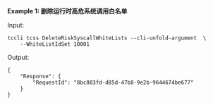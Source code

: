 **Example 1: 删除运行时高危系统调用白名单**



Input: 

```
tccli tcss DeleteRiskSyscallWhiteLists --cli-unfold-argument  \
    --WhiteListIdSet 10001
```

Output: 
```
{
    "Response": {
        "RequestId": "8bc803fd-d85d-47b8-9e2b-9644674be677"
    }
}
```


